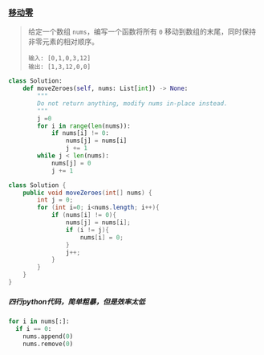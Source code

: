 ### [移动零](https://leetcode-cn.com/problems/move-zeroes/description/)

> 给定一个数组 `nums`，编写一个函数将所有 `0` 移动到数组的末尾，同时保持非零元素的相对顺序。
>
> ```
> 输入: [0,1,0,3,12]
> 输出: [1,3,12,0,0]
> ```

```python
class Solution:
    def moveZeroes(self, nums: List[int]) -> None:
        """
        Do not return anything, modify nums in-place instead.
        """
        j =0 
        for i in range(len(nums)):
            if nums[i] != 0:
                nums[j] = nums[i]
                j += 1
        while j < len(nums):
            nums[j] = 0
            j += 1
```

```java
class Solution {
    public void moveZeroes(int[] nums) {
        int j = 0;
        for (int i=0; i<nums.length; i++){
            if (nums[i] != 0){
                nums[j] = nums[i];
                if (i != j){
                    nums[i] = 0;
                }
                j++;
            }
        }
    }
}
```

##### 四行python代码，简单粗暴，但是效率太低

```python
for i in nums[:]:
  if i == 0:
    nums.append(0)
    nums.remove(0)
```

